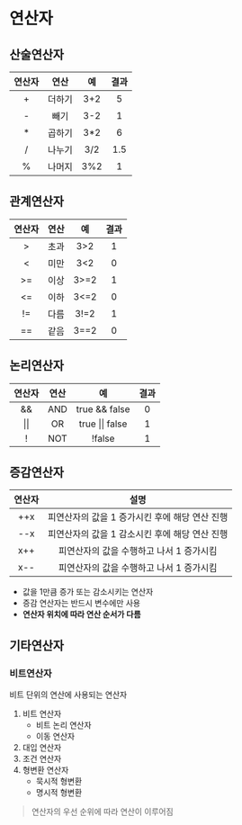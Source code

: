 # 연산자

## 산술연산자

|연산자|연산|예|결과
|:-:|:-:|:-:|:-:
|+|더하기|3+2|5
|-|빼기|3-2|1
|*|곱하기|3*2|6
|/|나누기|3/2|1.5
|%|나머지|3%2|1

## 관계연산자

|연산자|연산|예|결과
|:-:|:-:|:-:|:-:
|>|초과|3>2|1
|<|미만|3<2|0
|>=|이상|3>=2|1
|<=|이하|3<=2|0
|!=|다름|3!=2|1
|==|같음|3==2|0

## 논리연산자

|연산자|연산|예|결과
|:-:|:-:|:-:|:-:
|&&|AND|true && false|0
|\|\||OR|true \|\| false|1
|!|NOT|!false|1

## 증감연산자

|연산자|설명
|:-:|:-:|
|++x|피연산자의 값을 1 증가시킨 후에 해당 연산 진행
|--x|피연산자의 값을 1 감소시킨 후에 해당 연산 진행
|x++|피연산자의 값을 수행하고 나서 1 증가시킴
|x--|피연산자의 값을 수행하고 나서 1 증가시킴

- 값을 1만큼 증가 또는 감소시키는 연산자
- 증감 연산자는 반드시 변수에만 사용
- **연산자 위치에 따라 연산 순서가 다름**

## 기타연산자

### 비트연산자

비트 단위의 연산에 사용되는 연산자

1. 비트 연산자
    - 비트 논리 연산자
    - 이동 연산자
2. 대입 연산자
3. 조건 연산자
4. 형변환 연산자
    - 묵시적 형변환
    - 명시적 형변환
> 연산자의 우선 순위에 따라 연산이 이루어짐